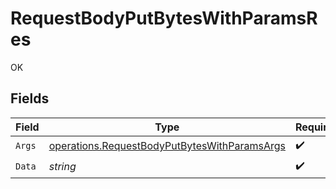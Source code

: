 # RequestBodyPutBytesWithParamsRes

OK


## Fields

| Field                                                                                                               | Type                                                                                                                | Required                                                                                                            | Description                                                                                                         |
| ------------------------------------------------------------------------------------------------------------------- | ------------------------------------------------------------------------------------------------------------------- | ------------------------------------------------------------------------------------------------------------------- | ------------------------------------------------------------------------------------------------------------------- |
| `Args`                                                                                                              | [operations.RequestBodyPutBytesWithParamsArgs](../../../pkg/models/operations/requestbodyputbyteswithparamsargs.md) | :heavy_check_mark:                                                                                                  | N/A                                                                                                                 |
| `Data`                                                                                                              | *string*                                                                                                            | :heavy_check_mark:                                                                                                  | N/A                                                                                                                 |